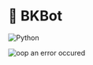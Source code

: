 # :crown: BKBot

![Python](https://img.shields.io/badge/python-3670A0?style=for-the-badge&logo=python&logoColor=ffdd54)


<script>
    const url = "https://meme-api.herokuapp.com/gimme/programmerhumor";

    fetch(url)
        .then((response) => {
        return response.json();
        })
        .then((data) => {
        //console.log(data["url"]);
        document.getElementById("meme").src=data["url"];
        });
</script>

<picture>
      <img alt="oop an error occured" id="meme">
</picture>